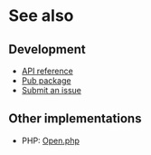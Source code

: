 # See also

## Development
- [API reference](https://pub.dev/documentation/open)
- [Pub package](https://pub.dev/packages/open)
- [Submit an issue](https://git.belin.io/cedx/open.dart/issues)

## Other implementations
- PHP: [Open.php](https://docs.belin.io/open.php)
